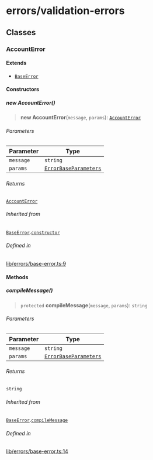 # errors/validation-errors

## Classes

### AccountError

#### Extends

- [`BaseError`](base-error.md#baseerrort)

#### Constructors

##### new AccountError()

> **new AccountError**(`message`, `params`): [`AccountError`](validation-errors.md#accounterror)

###### Parameters

| Parameter | Type |
| ------ | ------ |
| `message` | `string` |
| `params` | [`ErrorBaseParameters`](types.md#errorbaseparameters) |

###### Returns

[`AccountError`](validation-errors.md#accounterror)

###### Inherited from

[`BaseError`](base-error.md#baseerrort).[`constructor`](base-error.md#constructors)

###### Defined in

[lib/errors/base-error.ts:9](https://github.com/PufferFinance/puffer-sdk/blob/9a2052c66d4e242693f95406bd756015cdd4bdd5/lib/errors/base-error.ts#L9)

#### Methods

##### compileMessage()

> `protected` **compileMessage**(`message`, `params`): `string`

###### Parameters

| Parameter | Type |
| ------ | ------ |
| `message` | `string` |
| `params` | [`ErrorBaseParameters`](types.md#errorbaseparameters) |

###### Returns

`string`

###### Inherited from

[`BaseError`](base-error.md#baseerrort).[`compileMessage`](base-error.md#compilemessage)

###### Defined in

[lib/errors/base-error.ts:14](https://github.com/PufferFinance/puffer-sdk/blob/9a2052c66d4e242693f95406bd756015cdd4bdd5/lib/errors/base-error.ts#L14)
